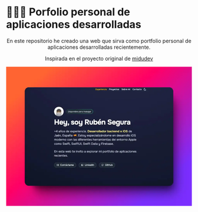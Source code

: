 # 👨🏻‍💻 Porfolio personal de aplicaciones desarrolladas
<div align="center">
<p>
En este repositorio he creado una web que sirva como portfolio personal de aplicaciones desarrolladas recientemente. 
</p>
<p>
Inspirada en el proyecto original de <a href="https://github.com/midudev/porfolio.dev"> midudev</a>
</p>

<img
      class="rounded-full shadow-lg size-16"
      src="./public/presentation.webp"
      alt="presentation image"
    />
</div>


